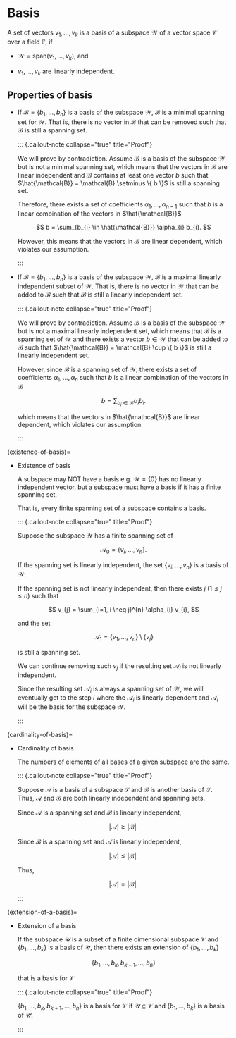 # Basis

A set of vectors $v_{1}, \dots, v_{k}$ is a basis of a subspace $\mathcal{W}$ of a vector space $\mathcal{V}$ over a field $\mathbb{F}$, if 

- $\mathcal{W} = \text{span} (v_{1}, \dots, v_{k})$, and

- $v_{1}, \dots, v_{k}$ are linearly independent.

## Properties of basis

- If $\mathcal{B} = \{ b_{1}, \dots, b_{n} \}$ is a basis of the subspace $\mathcal{W}$,
    $\mathcal{B}$ is a minimal spanning set for $\mathcal{W}$.
    That is, there is no vector in $\mathcal{B}$ that can be removed such that $\mathcal{B}$ is still a spanning set.
    
  ::: {.callout-note collapse="true" title="Proof"}

    We will prove by contradiction. 
    Assume $\mathcal{B}$ is a basis of the subspace $\mathcal{W}$ but is not a minimal spanning set,
    which means that the vectors in $\mathcal{B}$ are linear independent and
    $\mathcal{B}$ contains at least one vector $b$ such that $\hat{\mathcal{B}} = \mathcal{B} \setminus \{ b \}$ is still a spanning set. 

    Therefore, there exists a set of coefficients $\alpha_{1}, \dots, \alpha_{n - 1}$ such that $b$ is a linear combination of the vectors in $\hat{\mathcal{B}}$

    $$
    b = \sum_{b_{i} \in \hat{\mathcal{B}}} \alpha_{i} b_{i}.
    $$

    However, this means that the vectors in $\mathcal{B}$ are linear dependent, 
    which violates our assumption. 

  :::

- If $\mathcal{B} = \{ b_{1}, \dots, b_{n} \}$ is a basis of the subspace $\mathcal{W}$,
    $\mathcal{B}$ is a maximal linearly independent subset of $\mathcal{W}$.
    That is, there is no vector in $\mathcal{W}$ that can be added to $\mathcal{B}$ such that $\mathcal{B}$ is still a linearly independent set.
    
  ::: {.callout-note collapse="true" title="Proof"}

    We will prove by contradiction. 
    Assume $\mathcal{B}$ is a basis of the subspace $\mathcal{W}$ but is not a maximal linearly independent set,
    which means that $\mathcal{B}$ is a spanning set of $\mathcal{W}$ and
    there exists a vector $b \in \mathcal{W}$ that can be added to $\mathcal{B}$ such that $\hat{\mathcal{B}} = \mathcal{B} \cup \{ b \}$ is still a linearly independent set. 

    However, since $\mathcal{B}$ is a spanning set of $\mathcal{W}$,
    there exists a set of coefficients $\alpha_{1}, \dots, \alpha_{n}$ such that $b$ is a linear combination of the vectors in $\mathcal{B}$

    $$
    b = \sum_{b_{i} \in \mathcal{B}} \alpha_{i} b_{i}.
    $$

    which means that the vectors in $\hat{\mathcal{B}}$ are linear dependent, 
    which violates our assumption. 

  :::

(existence-of-basis)=

- Existence of basis

    A subspace may NOT have a basis e.g. $\mathcal{W} = \{ 0 \}$ has no linearly independent vector, but a subspace must have a basis if it has a finite spanning set. 
    
    That is, every finite spanning set of a subspace contains a basis.
    
  ::: {.callout-note collapse="true" title="Proof"}
    
    Suppose the subspace $\mathcal{W}$ has a finite spanning set of 
    
    $$
    \mathcal{A}_{0} = \{ v_{i}, \dots, v_{n} \}.
    $$
    
    If the spanning set is linearly independent, 
    the set $\{ v_{i}, \dots, v_{n} \}$ is a basis of $\mathcal{W}$.
    
    If the spanning set is not linearly independent, then there exists $j$ $(1 \leq j \leq n)$ such that 
    
    $$
    v_{j} = \sum_{i=1, i \neq j}^{n} \alpha_{i} v_{i},
    $$
    
    and the set 
    
    $$
    \mathcal{A}_{1} = \{ v_{1}, \dots, v_{n} \} \setminus \{ v_{j} \}
    $$ 
    
    is still a spanning set.
    
    We can continue removing such $v_{j}$ if the resulting set $\mathcal{A}_{i}$ is not linearly independent. 
    
    Since the resulting set $\mathcal{A}_{i}$ is always a spanning set of $\mathcal{W}$, we will eventually get to the step $i$ where the $\mathcal{A}_{i}$ is linearly dependent and $\mathcal{A}_{i}$ will be the basis for the subspace $\mathcal{W}$.

  :::

(cardinality-of-basis)=

- Cardinality of basis

    The numbers of elements of all bases of a given subspace are the same. 
    
  ::: {.callout-note collapse="true" title="Proof"}
    
    Suppose $\mathcal{A}$ is a basis of a subspace $\mathcal{S}$ and $\mathcal{B}$ is another basis of $\mathcal{S}$. 
    Thus, $\mathcal{A}$ and $\mathcal{B}$ are both linearly independent and spanning sets.
    
    Since $\mathcal{A}$ is a spanning set and $\mathcal{B}$ is linearly independent, 
    
    $$
    \lvert \mathcal{A} \rvert \geq \lvert \mathcal{B} \rvert.
    $$ 
    
    Since $\mathcal{B}$ is a spanning set and $\mathcal{A}$ is linearly independent, 
    
    $$
    \lvert \mathcal{A} \rvert \leq \lvert \mathcal{B} \rvert.
    $$ 
    
    Thus, 
    
    $$
    \lvert \mathcal{A} \rvert = \lvert \mathcal{B} \rvert.
    $$ 
    
  :::

(extension-of-a-basis)=

- Extension of a basis

    If the subspace $\mathcal{U}$ is a subset of a finite dimensional subspace $\mathcal{V}$
    and $\{ b_{1}, \dots, b_{k} \}$ is a basis of $\mathcal{U}$, 
    then there exists an extension of $\{ b_{1}, \dots, b_{k} \}$
    
    $$
    \{ b_{1}, \dots, b_{k}, b_{k + 1}, \dots, b_{n} \}
    $$
    
    that is a basis for $\mathcal{V}$ 
    
  ::: {.callout-note collapse="true" title="Proof"}
    
    $\{ b_{1}, \dots, b_{k}, b_{k + 1}, \dots, b_{n} \}$ is a basis for $\mathcal{V}$ if $\mathcal{U} \subseteq \mathcal{V}$ and $\{ b_{1}, \dots, b_{k} \}$ is a basis of $\mathcal{U}$.

  :::